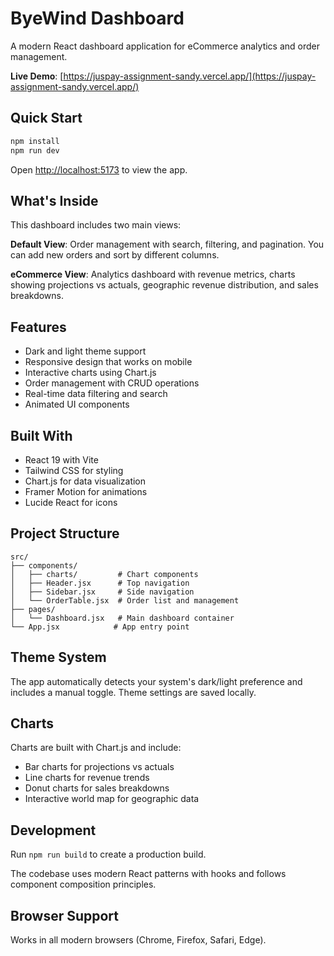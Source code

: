 # ByeWind Dashboard

A modern React dashboard application for eCommerce analytics and order management.

**Live Demo**: [https://juspay-assignment-sandy.vercel.app/](https://juspay-assignment-sandy.vercel.app/)

## Quick Start

```bash
npm install
npm run dev
```

Open [http://localhost:5173](http://localhost:5173) to view the app.

## What's Inside

This dashboard includes two main views:

**Default View**: Order management with search, filtering, and pagination. You can add new orders and sort by different columns.

**eCommerce View**: Analytics dashboard with revenue metrics, charts showing projections vs actuals, geographic revenue distribution, and sales breakdowns.

## Features

- Dark and light theme support
- Responsive design that works on mobile
- Interactive charts using Chart.js
- Order management with CRUD operations
- Real-time data filtering and search
- Animated UI components

## Built With

- React 19 with Vite
- Tailwind CSS for styling
- Chart.js for data visualization
- Framer Motion for animations
- Lucide React for icons

## Project Structure

```
src/
├── components/
│   ├── charts/         # Chart components
│   ├── Header.jsx      # Top navigation
│   ├── Sidebar.jsx     # Side navigation
│   └── OrderTable.jsx  # Order list and management
├── pages/
│   └── Dashboard.jsx   # Main dashboard container
└── App.jsx            # App entry point
```

## Theme System

The app automatically detects your system's dark/light preference and includes a manual toggle. Theme settings are saved locally.

## Charts

Charts are built with Chart.js and include:
- Bar charts for projections vs actuals
- Line charts for revenue trends  
- Donut charts for sales breakdowns
- Interactive world map for geographic data

## Development

Run `npm run build` to create a production build.

The codebase uses modern React patterns with hooks and follows component composition principles.

## Browser Support

Works in all modern browsers (Chrome, Firefox, Safari, Edge).
